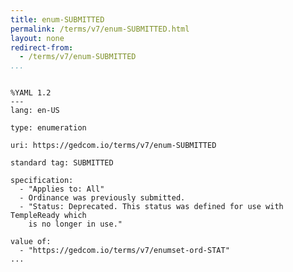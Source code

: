 ```yaml
---
title: enum-SUBMITTED
permalink: /terms/v7/enum-SUBMITTED.html
layout: none
redirect-from:
  - /terms/v7/enum-SUBMITTED
...
```


```

%YAML 1.2
---
lang: en-US

type: enumeration

uri: https://gedcom.io/terms/v7/enum-SUBMITTED

standard tag: SUBMITTED

specification:
  - "Applies to: All"
  - Ordinance was previously submitted.
  - "Status: Deprecated. This status was defined for use with TempleReady which
    is no longer in use."

value of:
  - "https://gedcom.io/terms/v7/enumset-ord-STAT"
...

```
